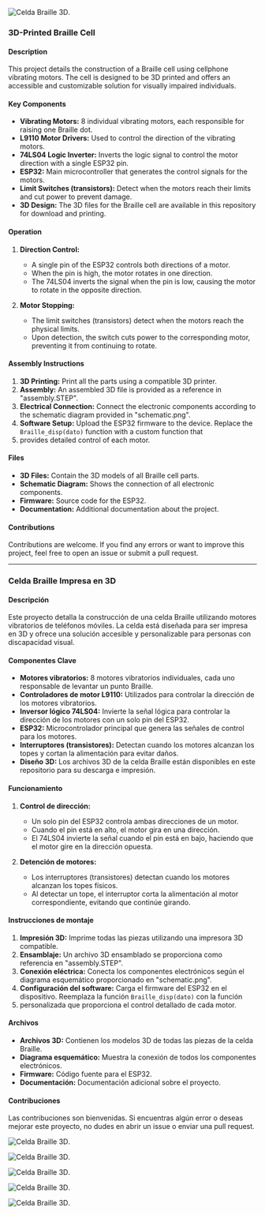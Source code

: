 


![Celda Braille 3D](https://github.com/brailletouch/Brailletouch/blob/main/Electronica%20&%20firmware/celda%20braille%20con%20motor%20de%20celular/image/assembly1.PNG?raw=true).

### **3D-Printed Braille Cell**

#### **Description**

This project details the construction of a Braille cell using cellphone vibrating motors. The cell is designed to be 3D printed and offers 
an accessible and customizable solution for visually impaired individuals.

#### **Key Components**

* **Vibrating Motors:** 8 individual vibrating motors, each responsible for raising one Braille dot.
* **L9110 Motor Drivers:** Used to control the direction of the vibrating motors.
* **74LS04 Logic Inverter:** Inverts the logic signal to control the motor direction with a single ESP32 pin.
* **ESP32:** Main microcontroller that generates the control signals for the motors.
* **Limit Switches (transistors):** Detect when the motors reach their limits and cut power to prevent damage.
* **3D Design:** The 3D files for the Braille cell are available in this repository for download and printing.

#### **Operation**

1. **Direction Control:**
   * A single pin of the ESP32 controls both directions of a motor.
   * When the pin is high, the motor rotates in one direction.
   * The 74LS04 inverts the signal when the pin is low, causing the motor to rotate in the opposite direction.

2. **Motor Stopping:**
   * The limit switches (transistors) detect when the motors reach the physical limits.
   * Upon detection, the switch cuts power to the corresponding motor, preventing it from continuing to rotate.

#### **Assembly Instructions**

1. **3D Printing:** Print all the parts using a compatible 3D printer.
2. **Assembly:** An assembled 3D file is provided as a reference in "assembly.STEP".
3. **Electrical Connection:** Connect the electronic components according to the schematic diagram provided in "schematic.png".
4. **Software Setup:** Upload the ESP32 firmware to the device. Replace the `Braille_disp(dato)` function with a custom function that
5. provides detailed control of each motor.

#### **Files**

* **3D Files:** Contain the 3D models of all Braille cell parts.
* **Schematic Diagram:** Shows the connection of all electronic components.
* **Firmware:** Source code for the ESP32.
* **Documentation:** Additional documentation about the project.

#### **Contributions**

Contributions are welcome. If you find any errors or want to improve this project, feel free to open an issue or submit a pull request.


___________________________________________________________________________________________________________________________________________________________________________________
### **Celda Braille Impresa en 3D**

#### **Descripción**

Este proyecto detalla la construcción de una celda Braille utilizando motores vibratorios de teléfonos móviles. 
La celda está diseñada para ser impresa en 3D y ofrece una solución accesible y personalizable para personas con discapacidad visual.

#### **Componentes Clave**

* **Motores vibratorios:** 8 motores vibratorios individuales, cada uno responsable de levantar un punto Braille.
* **Controladores de motor L9110:** Utilizados para controlar la dirección de los motores vibratorios.
* **Inversor lógico 74LS04:** Invierte la señal lógica para controlar la dirección de los motores con un solo pin del ESP32.
* **ESP32:** Microcontrolador principal que genera las señales de control para los motores.
* **Interruptores (transistores):** Detectan cuando los motores alcanzan los topes y cortan la alimentación para evitar daños.
* **Diseño 3D:** Los archivos 3D de la celda Braille están disponibles en este repositorio para su descarga e impresión.

#### **Funcionamiento**

1. **Control de dirección:**
   * Un solo pin del ESP32 controla ambas direcciones de un motor.
   * Cuando el pin está en alto, el motor gira en una dirección.
   * El 74LS04 invierte la señal cuando el pin está en bajo, haciendo que el motor gire en la dirección opuesta.

2. **Detención de motores:**
   * Los interruptores (transistores) detectan cuando los motores alcanzan los topes físicos.
   * Al detectar un tope, el interruptor corta la alimentación al motor correspondiente, evitando que continúe girando.

#### **Instrucciones de montaje**

1. **Impresión 3D:** Imprime todas las piezas utilizando una impresora 3D compatible.
2. **Ensamblaje:** Un archivo 3D ensamblado se proporciona como referencia en "assembly.STEP".
3. **Conexión eléctrica:** Conecta los componentes electrónicos según el diagrama esquemático proporcionado en "schematic.png".
4. **Configuración del software:** Carga el firmware del ESP32 en el dispositivo. Reemplaza la función `Braille_disp(dato)` con la función
5. personalizada que proporciona el control detallado de cada motor.

#### **Archivos**

* **Archivos 3D:** Contienen los modelos 3D de todas las piezas de la celda Braille.
* **Diagrama esquemático:** Muestra la conexión de todos los componentes electrónicos.
* **Firmware:** Código fuente para el ESP32.
* **Documentación:** Documentación adicional sobre el proyecto.

#### **Contribuciones**

Las contribuciones son bienvenidas. Si encuentras algún error o deseas mejorar este proyecto, no dudes en abrir un issue o enviar una pull request.



![Celda Braille 3D](https://github.com/brailletouch/Brailletouch/blob/main/Electronica%20&%20firmware/celda%20braille%20con%20motor%20de%20celular/image/assembly2.PNG?raw=true).

![Celda Braille 3D](https://github.com/brailletouch/Brailletouch/blob/main/Electronica%20&%20firmware/celda%20braille%20con%20motor%20de%20celular/image/assembly3.PNG?raw=true).


![Celda Braille 3D](https://github.com/brailletouch/Brailletouch/blob/main/Electronica%20&%20firmware/celda%20braille%20con%20motor%20de%20celular/image/assembly4.PNG?raw=true).



![Celda Braille 3D](https://github.com/brailletouch/Brailletouch/blob/main/Electronica%20&%20firmware/celda%20braille%20con%20motor%20de%20celular/image/assembly6.PNG?raw=true).


![Celda Braille 3D](https://github.com/brailletouch/Brailletouch/blob/main/Electronica%20&%20firmware/celda%20braille%20con%20motor%20de%20celular/image/assembly10.PNG?raw=true).





